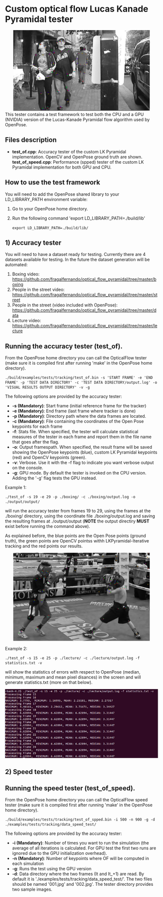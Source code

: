 

# Custom optical flow Lucas Kanade Pyramidal tester

<div align="center">
    <img src="doc_images/sample2.png", width="450">
</div>
</div>
    This tester contains a test framework to test both the CPU and a GPU (NVIDIA) version of the Lucas-Kanade Pyramidal flow algorithm used by OpenPose. 
    

## Files description

- **test_of.cpp**: Accuracy tester of the custom LK Pyramidal implementation. OpenCV and OpenPose ground truth are shown.
 **test_of_speed.cpp**: Performance (spped) tester of the custom LK Pyramidal implementation for both GPU and CPU.
</div>


## How to use the test framework

You will need to add the OpenPose shared library to your LD_LIBRARY_PATH environment variable:

1. Go to your OpenPose home directory.
2. Run the following command 'export LD_LIBRARY_PATH=./build/lib'

    ```export LD_LIBRARY_PATH=./build/lib/``` 

## 1) Accuracy tester
You will need to have a dataset ready for testing. Currently there are 4 datasets available for testing. In the future the dataset generation will be automated:

1. Boxing video:
https://github.com/fragalfernando/optical_flow_pyramidal/tree/master/boxing
2. People in the street video:
https://github.com/fragalfernando/optical_flow_pyramidal/tree/master/street
3. People in the street (video included with OpenPose):
https://github.com/fragalfernando/optical_flow_pyramidal/tree/master/data
4. Lecture video:
https://github.com/fragalfernando/optical_flow_pyramidal/tree/master/lecture


## Running the accuracy tester (test_of).

From the OpenPose home directory you can call the OpticalFlow tester (make sure it is compiled first after running 'make' in the OpenPose home directory).

    ./build/examples/tests/tracking/test_of.bin -s 'START FRAME' -e 'END FRAME' -p 'TEST DATA DIRECTORY' -c 'TEST DATA DIRECTORY/output.log' -o 'VISUAL RESULTS OUTPUT DIRECTORY' -v -g 

The following options are provided by the accuracy tester:

- **-s (Mandatory)**: Start frame (initial reference frame for the tracker)
- **-e (Mandatory)**: End frame (last frame where tracker is done)
- **-p (Mandatory)**: Directory path where the data frames are located.
- **-c (Mandatory)**: File containing the coordinates of the Open Pose keypoints for each frame
- **-f**: Stats file. When specified, the tester will calculate statistical measures of the tester in each frame and report them in the file name that goes after the flag.
- **-o**: Output framespath. When specified, the result frame will be saved showing the OpenPose keypoints (blue), custom LK Pyramidal keypoints (red) and OpenCV keypoints (green).
- **-v**: Verbose. Use it with the -f flag to indicate you want verbose output on the console.
- **-g**: GPU mode. By default the tester is invoked on the CPU version. Adding the '-g' flag tests the GPU instead.

Example 1:  

    ./test_of -s 19 -e 29 -p ./boxing/ -c ./boxing/output.log -o ./output/output/ 

will run the accuracy tester from frames 19 to 29, using the frames at the ./boxing/ directory, using the coordinate file ./boxing/output.log and saving the resulting frames at ./output/output (**NOTE** the output directiry **MUST** exist before running the command above).

As explained before, the blue points are the Open Pose points (ground truth), the green points are OpenCV pointss withh LKPyramidal-Iterative tracking and the red points our results.

<div align="center">
    <img src="doc_images/result1.png", width="450">
</div>

Example 2:  

    ./test_of -s 15 -e 25 -p ./lecture/ -c ./lecture/output.log -f statistics.txt -v

will show the statistics of errors with respect to OpenPose (median, minimum, maximum and mean pixel disances) in the screen and will generate statistics.txt (more on that below).
<div align="center">
    <img src="doc_images/stats_res.png", width="600">
</div>


## 2) Speed tester

## Running the speed tester (test_of_speed).

From the OpenPose home directory you can call the OpticalFlow speed tester (make sure it is compiled first after running 'make' in the OpenPose home directory).

    ./build/examples/tests/tracking/test_of_spped.bin -i 500 -n 900 -g -d ./examples/tests/tracking/data_speed_test/

The following options are provided by the accuracy tester:

- **-i (Mandatory)**: Number of times you want to run the simulation (the average of all iterations is calculated. For GPU test the first two runs are ignored due to the GPU initialization overhead).
- **-n (Mandatory)**: Number of keypoints where OF will be computed in each simulation
- **-g**: Runs the test using the GPU version
- **-d**: Data directory where the two frames (It and It_+1) are read. By default it is './examples/tests/tracking/data_speed_test/'. The two files should be named '001.jpg' and '002.jpg'. The tester directory provides two sample images.


